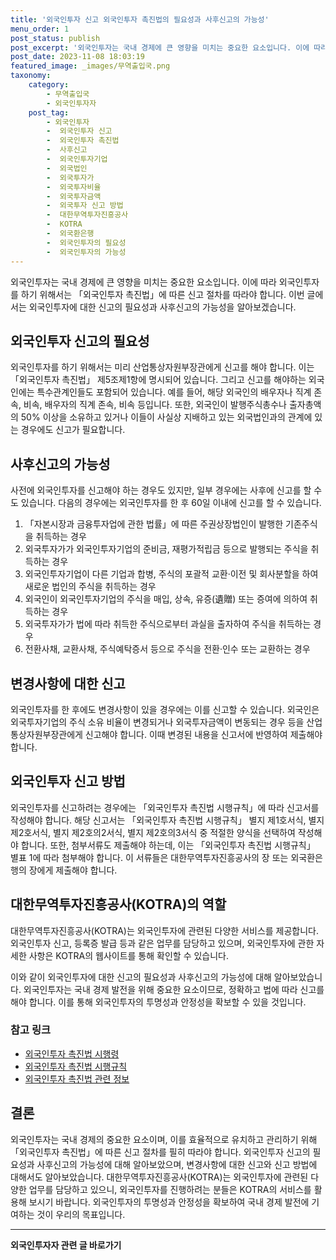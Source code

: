 ```yaml
---
title: '외국인투자 신고 외국인투자 촉진법의 필요성과 사후신고의 가능성'
menu_order: 1
post_status: publish
post_excerpt: '외국인투자는 국내 경제에 큰 영향을 미치는 중요한 요소입니다. 이에 따라 외국인투자를 하기 위해서는  외국인투자 촉진법 에 따른 신고 절차를 따라야 합니다. 이번 글에서는 외국인투자에 대한 신고의 필요성과 사후신고의 가능성을 알아보겠습니다.'
post_date: 2023-11-08 18:03:19
featured_image: _images/무역출입국.png
taxonomy:
    category:
        - 무역출입국
        - 외국인투자자
    post_tag:
        - 외국인투자
        -  외국인투자 신고
        -  외국인투자 촉진법
        -  사후신고
        -  외국인투자기업
        -  외국법인
        -  외국투자가
        -  외국투자비율
        -  외국투자금액
        -  외국투자 신고 방법
        -  대한무역투자진흥공사
        -  KOTRA
        -  외국환은행
        -  외국인투자의 필요성
        -  외국인투자의 가능성
---
```



외국인투자는 국내 경제에 큰 영향을 미치는 중요한 요소입니다. 이에 따라 외국인투자를 하기 위해서는 「외국인투자 촉진법」에 따른 신고 절차를 따라야 합니다. 이번 글에서는 외국인투자에 대한 신고의 필요성과 사후신고의 가능성을 알아보겠습니다.

## 외국인투자 신고의 필요성
외국인투자를 하기 위해서는 미리 산업통상자원부장관에게 신고를 해야 합니다. 이는 「외국인투자 촉진법」 제5조제1항에 명시되어 있습니다. 그리고 신고를 해야하는 외국인에는 특수관계인들도 포함되어 있습니다. 예를 들어, 해당 외국인의 배우자나 직계 존속, 비속, 배우자의 직계 존속, 비속 등입니다. 또한, 외국인이 발행주식총수나 출자총액의 50% 이상을 소유하고 있거나 이들이 사실상 지배하고 있는 외국법인과의 관계에 있는 경우에도 신고가 필요합니다.

## 사후신고의 가능성
사전에 외국인투자를 신고해야 하는 경우도 있지만, 일부 경우에는 사후에 신고를 할 수도 있습니다. 다음의 경우에는 외국인투자를 한 후 60일 이내에 신고를 할 수 있습니다.

1. 「자본시장과 금융투자업에 관한 법률」에 따른 주권상장법인이 발행한 기존주식을 취득하는 경우
2. 외국투자가가 외국인투자기업의 준비금, 재평가적립금 등으로 발행되는 주식을 취득하는 경우
3. 외국인투자기업이 다른 기업과 합병, 주식의 포괄적 교환·이전 및 회사분할을 하여 새로운 법인의 주식을 취득하는 경우
4. 외국인이 외국인투자기업의 주식을 매입, 상속, 유증(遺贈) 또는 증여에 의하여 취득하는 경우
5. 외국투자가가 법에 따라 취득한 주식으로부터 과실을 출자하여 주식을 취득하는 경우
6. 전환사채, 교환사채, 주식예탁증서 등으로 주식을 전환·인수 또는 교환하는 경우

## 변경사항에 대한 신고
외국인투자를 한 후에도 변경사항이 있을 경우에는 이를 신고할 수 있습니다. 외국인은 외국투자기업의 주식 소유 비율이 변경되거나 외국투자금액이 변동되는 경우 등을 산업통상자원부장관에게 신고해야 합니다. 이때 변경된 내용을 신고서에 반영하여 제출해야 합니다.

## 외국인투자 신고 방법
외국인투자를 신고하려는 경우에는 「외국인투자 촉진법 시행규칙」에 따라 신고서를 작성해야 합니다. 해당 신고서는 「외국인투자 촉진법 시행규칙」 별지 제1호서식, 별지 제2호서식, 별지 제2호의2서식, 별지 제2호의3서식 중 적절한 양식을 선택하여 작성해야 합니다. 또한, 첨부서류도 제출해야 하는데, 이는 「외국인투자 촉진법 시행규칙」 별표 1에 따라 첨부해야 합니다. 이 서류들은 대한무역투자진흥공사의 장 또는 외국환은행의 장에게 제출해야 합니다.

## 대한무역투자진흥공사(KOTRA)의 역할
대한무역투자진흥공사(KOTRA)는 외국인투자에 관련된 다양한 서비스를 제공합니다. 외국인투자 신고, 등록증 발급 등과 같은 업무를 담당하고 있으며, 외국인투자에 관한 자세한 사항은 KOTRA의 웹사이트를 통해 확인할 수 있습니다.

이와 같이 외국인투자에 대한 신고의 필요성과 사후신고의 가능성에 대해 알아보았습니다. 외국인투자는 국내 경제 발전을 위해 중요한 요소이므로, 정확하고 법에 따라 신고를 해야 합니다. 이를 통해 외국인투자의 투명성과 안정성을 확보할 수 있을 것입니다.

### 참고 링크
- [외국인투자 촉진법 시행령](링크)
- [외국인투자 촉진법 시행규칙](링크)
- [외국인투자 촉진법 관련 정보](링크)

## 결론
외국인투자는 국내 경제의 중요한 요소이며, 이를 효율적으로 유치하고 관리하기 위해 「외국인투자 촉진법」에 따른 신고 절차를 필히 따라야 합니다. 외국인투자 신고의 필요성과 사후신고의 가능성에 대해 알아보았으며, 변경사항에 대한 신고와 신고 방법에 대해서도 알아보았습니다. 대한무역투자진흥공사(KOTRA)는 외국인투자에 관련된 다양한 업무를 담당하고 있으니, 외국인투자를 진행하려는 분들은 KOTRA의 서비스를 활용해 보시기 바랍니다. 외국인투자의 투명성과 안정성을 확보하여 국내 경제 발전에 기여하는 것이 우리의 목표입니다.
<!-- wp:separator -->
<hr class="wp-block-separator has-alpha-channel-opacity"/>
<!-- /wp:separator -->

<!-- wp:group {"backgroundColor":"base","layout":{"type":"constrained"}} -->
<div class="wp-block-group has-base-background-color has-background"><!-- wp:paragraph {"align":"center","fontSize":"medium"} -->
<p class="has-text-align-center has-large-font-size"><strong>외국인투자자 관련 글 바로가기</strong></p>
<!-- /wp:paragraph -->


<!-- wp:latest-posts
{"categories":[{"id":14375,"count":19,"description":"","link":"https://uknowlaw.com/category/%ec%99%b8%ea%b5%ad%ec%9d%b8%ed%88%ac%ec%9e%90%ec%9e%90/","name":"외국인투자자","slug":"외국인투자자","taxonomy":"category","parent":0,"meta":[],"_links":{"self":[{"href":"https://uknowlaw.com/wp-json/wp/v2/categories/14375"}],"collection":[{"href":"https://uknowlaw.com/wp-json/wp/v2/categories"}],"about":[{"href":"https://uknowlaw.com/wp-json/wp/v2/taxonomies/category"}],"wp:post_type":[{"href":"https://uknowlaw.com/wp-json/wp/v2/posts?categories=14375"}],"curies":[{"name":"wp","href":"https://api.w.org/{rel}","templated":true}]}}],"postsToShow":100,"excerptLength":28,"postLayout":"grid","columns":2,"featuredImageAlign":"left","featuredImageSizeSlug":"large","fontSize":"small"} /--></div>
<!-- /wp:group -->